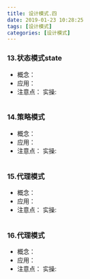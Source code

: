 ```yaml
---
title: 设计模式.四
date: 2019-01-23 10:28:25
tags: [设计模式]
categories: [设计模式]
---
```

### 13.状态模式state
- 概念：
- 应用：
- 注意点：
实操:
````java

````
### 14.策略模式
- 概念：
- 应用：
- 注意点：
实操:
````java

````
### 15.代理模式
- 概念：
- 应用：
- 注意点：
实操:
````java

````
### 16.代理模式
- 概念：
- 应用：
- 注意点：
实操:
````java

````
